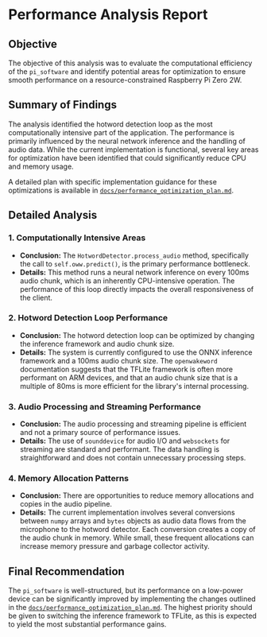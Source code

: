 # Performance Analysis Report

## Objective

The objective of this analysis was to evaluate the computational efficiency of the `pi_software` and identify potential areas for optimization to ensure smooth performance on a resource-constrained Raspberry Pi Zero 2W.

## Summary of Findings

The analysis identified the hotword detection loop as the most computationally intensive part of the application. The performance is primarily influenced by the neural network inference and the handling of audio data. While the current implementation is functional, several key areas for optimization have been identified that could significantly reduce CPU and memory usage.

A detailed plan with specific implementation guidance for these optimizations is available in [`docs/performance_optimization_plan.md`](docs/performance_optimization_plan.md).

## Detailed Analysis

### 1. Computationally Intensive Areas

*   **Conclusion:** The `HotwordDetector.process_audio` method, specifically the call to `self.oww.predict()`, is the primary performance bottleneck.
*   **Details:** This method runs a neural network inference on every 100ms audio chunk, which is an inherently CPU-intensive operation. The performance of this loop directly impacts the overall responsiveness of the client.

### 2. Hotword Detection Loop Performance

*   **Conclusion:** The hotword detection loop can be optimized by changing the inference framework and audio chunk size.
*   **Details:** The system is currently configured to use the ONNX inference framework and a 100ms audio chunk size. The `openwakeword` documentation suggests that the TFLite framework is often more performant on ARM devices, and that an audio chunk size that is a multiple of 80ms is more efficient for the library's internal processing.

### 3. Audio Processing and Streaming Performance

*   **Conclusion:** The audio processing and streaming pipeline is efficient and not a primary source of performance issues.
*   **Details:** The use of `sounddevice` for audio I/O and `websockets` for streaming are standard and performant. The data handling is straightforward and does not contain unnecessary processing steps.

### 4. Memory Allocation Patterns

*   **Conclusion:** There are opportunities to reduce memory allocations and copies in the audio pipeline.
*   **Details:** The current implementation involves several conversions between `numpy` arrays and `bytes` objects as audio data flows from the microphone to the hotword detector. Each conversion creates a copy of the audio chunk in memory. While small, these frequent allocations can increase memory pressure and garbage collector activity.

## Final Recommendation

The `pi_software` is well-structured, but its performance on a low-power device can be significantly improved by implementing the changes outlined in the [`docs/performance_optimization_plan.md`](docs/performance_optimization_plan.md). The highest priority should be given to switching the inference framework to TFLite, as this is expected to yield the most substantial performance gains.